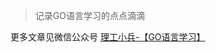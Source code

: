 > 记录GO语言学习的点点滴滴

更多文章见微信公众号 [理工小兵-【GO语言学习】](https://mp.weixin.qq.com/mp/appmsgalbum?action=getalbum&album_id=1385008845956923394&__biz=MzA3MDAzNTM4MA==#wechat_redirect)
